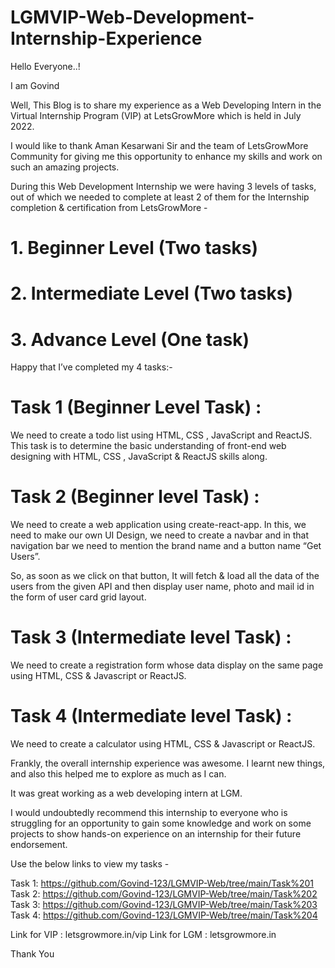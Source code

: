 # LGMVIP-Web-Development-Internship-Experience

Hello Everyone..!

I am Govind

Well, This Blog is to share my experience as a Web Developing Intern in the Virtual Internship Program (VIP) at LetsGrowMore which is held in July 2022.

I would like to thank Aman Kesarwani Sir and the team of LetsGrowMore Community for giving me this opportunity to enhance my skills and work on such an amazing projects.

During this Web Development Internship we were having 3 levels of tasks, out of which we needed to complete at least 2 of them for the Internship completion & certification from LetsGrowMore -

# 1. Beginner Level (Two tasks)
# 2. Intermediate Level (Two tasks)
# 3. Advance Level (One task)
Happy that I’ve completed my 4 tasks:-

# Task 1 (Beginner Level Task) :
We need to create a todo list using HTML, CSS , JavaScript and ReactJS. This task is to determine the basic understanding of front-end web designing with HTML, CSS , JavaScript & ReactJS skills along.

# Task 2 (Beginner level Task) :
We need to create a web application using create-react-app. In this, we need to make our own UI Design, we need to create a navbar and in that navigation bar we need to mention the brand name and a button name “Get Users”.

So, as soon as we click on that button, It will fetch & load all the data of the users from the given API and then display user name, photo and mail id in the form of user card grid layout.

# Task 3 (Intermediate level Task) :
We need to create a registration form whose data display on the same page using HTML, CSS & Javascript or ReactJS.

# Task 4 (Intermediate level Task) :
We need to create a calculator using HTML, CSS & Javascript or ReactJS.

Frankly, the overall internship experience was awesome. I learnt new things, and also this helped me to explore as much as I can.

It was great working as a web developing intern at LGM.

I would undoubtedly recommend this internship to everyone who is struggling for an opportunity to gain some knowledge and work on some projects to show hands-on experience on an internship for their future endorsement.

Use the below links to view my tasks -

 Task 1: https://github.com/Govind-123/LGMVIP-Web/tree/main/Task%201
 Task 2: https://github.com/Govind-123/LGMVIP-Web/tree/main/Task%202
 Task 3: https://github.com/Govind-123/LGMVIP-Web/tree/main/Task%203
 Task 4: https://github.com/Govind-123/LGMVIP-Web/tree/main/Task%204

 Link for VIP : letsgrowmore.in/vip
 Link for LGM : letsgrowmore.in

Thank You
